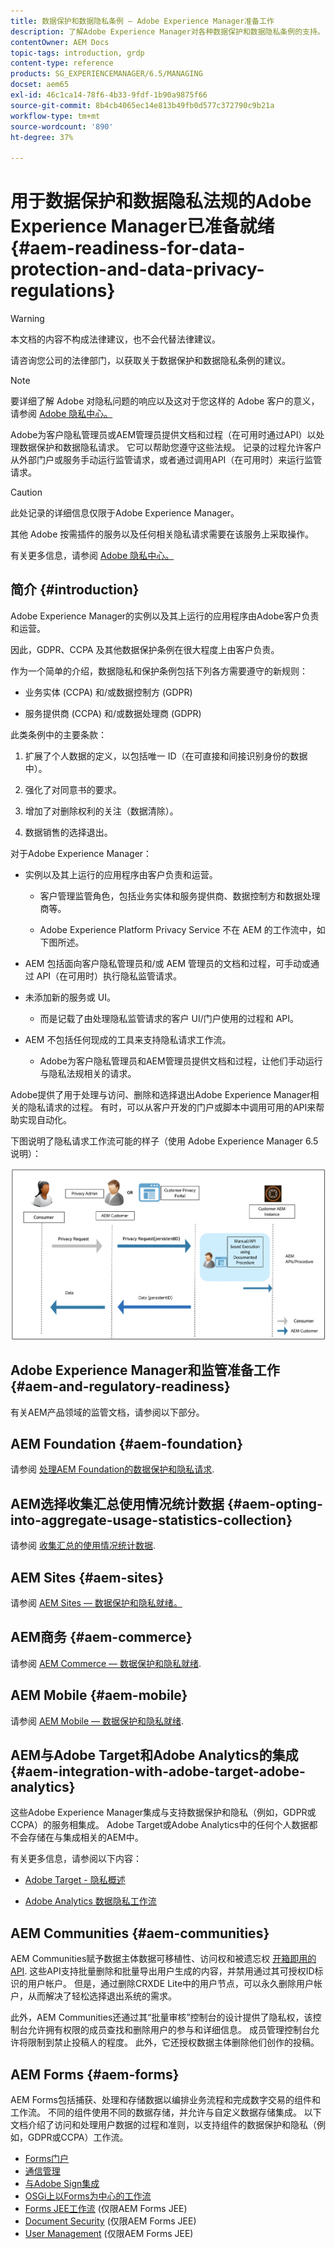 ```yaml
---
title: 数据保护和数据隐私条例 — Adobe Experience Manager准备工作
description: 了解Adobe Experience Manager对各种数据保护和数据隐私条例的支持。 其中包括欧盟《通用数据保护条例》(GDPR)、《加州消费者隐私法案》以及在实施新的AEM项目时如何实现合规性。
contentOwner: AEM Docs
topic-tags: introduction, grdp
content-type: reference
products: SG_EXPERIENCEMANAGER/6.5/MANAGING
docset: aem65
exl-id: 46c1ca14-78f6-4b33-9fdf-1b90a9875f66
source-git-commit: 8b4cb4065ec14e813b49fb0d577c372790c9b21a
workflow-type: tm+mt
source-wordcount: '890'
ht-degree: 37%

---
```


# 用于数据保护和数据隐私法规的Adobe Experience Manager已准备就绪 {#aem-readiness-for-data-protection-and-data-privacy-regulations}

>[!WARNING]
>
>本文档的内容不构成法律建议，也不会代替法律建议。
>
>请咨询您公司的法律部门，以获取关于数据保护和数据隐私条例的建议。

>[!NOTE]
>
>要详细了解 Adobe 对隐私问题的响应以及这对于您这样的 Adobe 客户的意义，请参阅 [Adobe 隐私中心。](https://www.adobe.com/cn/privacy.html)

Adobe为客户隐私管理员或AEM管理员提供文档和过程（在可用时通过API）以处理数据保护和数据隐私请求。 它可以帮助您遵守这些法规。 记录的过程允许客户从外部门户或服务手动运行监管请求，或者通过调用API（在可用时）来运行监管请求。

>[!CAUTION]
>
>此处记录的详细信息仅限于Adobe Experience Manager。
>
>其他 Adobe 按需插件的服务以及任何相关隐私请求需要在该服务上采取操作。
>
>有关更多信息，请参阅 [Adobe 隐私中心。](https://www.adobe.com/cn/privacy.html)

## 简介 {#introduction}

Adobe Experience Manager的实例以及其上运行的应用程序由Adobe客户负责和运营。

因此，GDPR、CCPA 及其他数据保护条例在很大程度上由客户负责。

作为一个简单的介绍，数据隐私和保护条例包括下列各方需要遵守的新规则：

* 业务实体 (CCPA) 和/或数据控制方 (GDPR)

* 服务提供商 (CCPA) 和/或数据处理商 (GDPR)

此类条例中的主要条款：

1. 扩展了个人数据的定义，以包括唯一 ID（在可直接和间接识别身份的数据中）。

2. 强化了对同意书的要求。

3. 增加了对删除权利的关注（数据清除）。

4. 数据销售的选择退出。

对于Adobe Experience Manager：

* 实例以及其上运行的应用程序由客户负责和运营。

   * 客户管理监管角色，包括业务实体和服务提供商、数据控制方和数据处理商等。

   * Adobe Experience Platform Privacy Service 不在 AEM 的工作流中，如下图所述。

* AEM 包括面向客户隐私管理员和/或 AEM 管理员的文档和过程，可手动或通过 API（在可用时）执行隐私监管请求。

* 未添加新的服务或 UI。

   * 而是记载了由处理隐私监管请求的客户 UI/门户使用的过程和 API。

* AEM 不包括任何现成的工具来支持隐私请求工作流。

   * Adobe为客户隐私管理员和AEM管理员提供文档和过程，让他们手动运行与隐私法规相关的请求。

Adobe提供了用于处理与访问、删除和选择退出Adobe Experience Manager相关的隐私请求的过程。 有时，可以从客户开发的门户或脚本中调用可用的API来帮助实现自动化。

下图说明了隐私请求工作流可能的样子（使用 Adobe Experience Manager 6.5 说明）：

![数据保护和隐私](assets/data-protection-and-privacy-01.png)

## Adobe Experience Manager和监管准备工作 {#aem-and-regulatory-readiness}

有关AEM产品领域的监管文档，请参阅以下部分。

## AEM Foundation {#aem-foundation}

请参阅 [处理AEM Foundation的数据保护和隐私请求](/help/sites-administering/handling-gdpr-requests-for-aem-platform.md).

## AEM选择收集汇总使用情况统计数据 {#aem-opting-into-aggregate-usage-statistics-collection}

请参阅 [收集汇总的使用情况统计数据](/help/sites-deploying/opt-in-aggregated-usage-statistics.md).

## AEM Sites {#aem-sites}

请参阅 [AEM Sites — 数据保护和隐私就绪。](/help/sites-administering/gdpr-compliance-sites.md)

## AEM商务 {#aem-commerce}

请参阅 [AEM Commerce — 数据保护和隐私就绪](/help/sites-administering/gdpr-compliance-commerce.md).

## AEM Mobile {#aem-mobile}

请参阅 [AEM Mobile — 数据保护和隐私就绪](/help/mobile/aem-mobile-gdpr-compliance.md).

## AEM与Adobe Target和Adobe Analytics的集成 {#aem-integration-with-adobe-target-adobe-analytics}

这些Adobe Experience Manager集成与支持数据保护和隐私（例如，GDPR或CCPA）的服务相集成。 Adobe Target或Adobe Analytics中的任何个人数据都不会存储在与集成相关的AEM中。

有关更多信息，请参阅以下内容：

* [Adobe Target - 隐私概述](https://developer.adobe.com/target/before-implement/privacy/cmp-privacy-and-general-data-protection-regulation/?lang=en)

* [Adobe Analytics 数据隐私工作流](https://experienceleague.adobe.com/docs/analytics/admin/admin-tools/data-governance/an-gdpr-workflow.html)

## AEM Communities {#aem-communities}

AEM Communities赋予数据主体数据可移植性、访问权和被遗忘权 [开箱即用的API](/help/communities/user-ugc-management-service.md). 这些API支持批量删除和批量导出用户生成的内容，并禁用通过其可授权ID标识的用户帐户。 但是，通过删除CRXDE Lite中的用户节点，可以永久删除用户帐户，从而解决了轻松选择退出系统的需求。

此外，AEM Communities还通过其“批量审核”控制台的设计提供了隐私权，该控制台允许拥有权限的成员查找和删除用户的参与和详细信息。 成员管理控制台允许将限制到禁止投稿人的程度。 此外，它还授权数据主体删除他们创作的投稿。

## AEM Forms {#aem-forms}

AEM Forms包括捕获、处理和存储数据以编排业务流程和完成数字交易的组件和工作流。 不同的组件使用不同的数据存储，并允许与自定义数据存储集成。 以下文档介绍了访问和处理用户数据的过程和准则，以支持组件的数据保护和隐私（例如，GDPR或CCPA）工作流。

* [Forms门户](/help/forms/using/forms-portal-handling-user-data.md)
* [通信管理](/help/forms/using/correspondence-management-handling-user-data.md)
* [与Adobe Sign集成](/help/forms/using/integration-adobe-sign-handling-user-data.md)
* [OSGi上以Forms为中心的工作流](/help/forms/using/forms-workflow-osgi-handling-user-data.md)
* [Forms JEE工作流](/help/forms/using/forms-workflow-jee-handling-user-data.md) (仅限AEM Forms JEE)
* [Document Security](/help/forms/using/document-security-handling-user-data.md) (仅限AEM Forms JEE)
* [User Management](/help/forms/using/user-management-handling-user-data.md) (仅限AEM Forms JEE)
